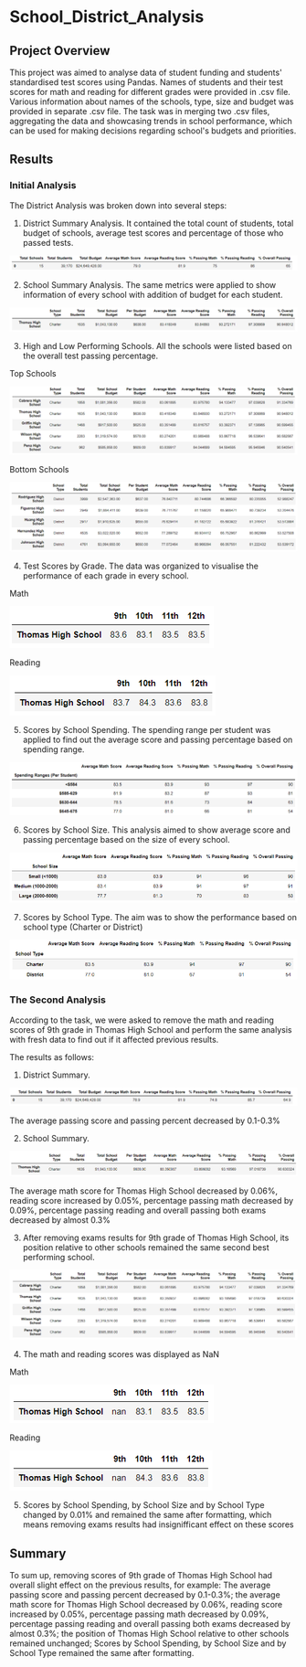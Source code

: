 # School_District_Analysis

## Project Overview

This project was aimed to analyse data of student funding and students' standardised test scores using Pandas. Names of students and their test scores for math and reading for different grades were provided in .csv file. Various information about names of the schools, type, size and budget was provided in separate .csv file. The task was in merging two .csv files, aggregating the data and showcasing trends in school performance, which can be used for making decisions regarding school's budgets and priorities.

## Results

### Initial Analysis

The District Analysis was broken down into several steps: 
  1) District Summary Analysis. It contained the total count of students, total budget of schools, average test scores and percentage of those who passed tests.

   ![Before](https://github.com/AlekseiPronin/School_District_Analysis/blob/main/Resources/pics/District_Summary_1.png)
   
  2) School Summary Analysis. The same metrics were applied to show information of every school with addition of budget for each student.

   ![Before](https://github.com/AlekseiPronin/School_District_Analysis/blob/main/Resources/pics/School_Summary%20_1.png)
   
  3) High and Low Performing Schools. All the schools were listed based on the overall test passing percentage.

  Top Schools 
  
  ![Top](https://github.com/AlekseiPronin/School_District_Analysis/blob/main/Resources/pics/Top_Schools_1.png)
  
  Bottom Schools
  
  ![Bottom](https://github.com/AlekseiPronin/School_District_Analysis/blob/main/Resources/pics/Bottom_Schools_1.png)
    
  4) Test Scores by Grade. The data was organized to visualise the performance of each grade in every school.

  Math
  
   ![Math before](https://github.com/AlekseiPronin/School_District_Analysis/blob/main/Resources/pics/Math_Scores_by_Grade_1.png)
    
  Reading
  
   ![Reading before](https://github.com/AlekseiPronin/School_District_Analysis/blob/main/Resources/pics/Reading_Scores_by_Grade_1.png)

  5) Scores by School Spending. The spending range per student was applied to find out the average score and passing percentage based on spending range.

  ![By spending](https://github.com/AlekseiPronin/School_District_Analysis/blob/main/Resources/pics/Scores_by_school_spending_1.png)

  6) Scores by School Size. This analysis aimed to show average score and passing percentage based on the size of every school.

  ![By size](https://github.com/AlekseiPronin/School_District_Analysis/blob/main/Resources/pics/Scores_by_school_size_1.png)

  7) Scores by School Type. The aim was to show the performance based on school type (Charter or District)

  ![By type](https://github.com/AlekseiPronin/School_District_Analysis/blob/main/Resources/pics/Scores_by_school_type_1.png)



### The Second Analysis

According to the task, we were asked to remove the math and reading scores of 9th grade in Thomas High School and perform the same analysis with fresh data to find out if it affected previous results.

The results as follows:

  1) District Summary. 
    
   ![After](https://github.com/AlekseiPronin/School_District_Analysis/blob/main/Resources/pics/District_Summary_2.png)
    
   The average passing score and passing percent decreased by 0.1-0.3%
   
  2) School Summary.
    
   ![After](https://github.com/AlekseiPronin/School_District_Analysis/blob/main/Resources/pics/School_Summary_2.png)
      
   The average math score for Thomas High School decreased by 0.06%, reading score increased by 0.05%, percentage passing math decreased by 0.09%, percentage passing reading and overall passing both exams decreased by almost 0.3%
   
  3) After removing exams results for 9th grade of Thomas High School, its position relative to other schools remained the same second best performing school.
    
  ![After](https://github.com/AlekseiPronin/School_District_Analysis/blob/main/Resources/pics/Top_Schools_2.png)
    
  4) The math and reading scores was displayed as NaN
   
   Math 
   
   ![Math after](https://github.com/AlekseiPronin/School_District_Analysis/blob/main/Resources/pics/Math_Scores_by_Grade_2.png)
    
  Reading
  
   ![Reading after](https://github.com/AlekseiPronin/School_District_Analysis/blob/main/Resources/pics/Reading_Scores_by_Grade_2.png)
    
  5) Scores by School Spending, by School Size and by School Type changed by 0.01% and remained the same after formatting, which means removing exams results had insignifficant effect on these scores


## Summary 

To sum up, removing scores of 9th grade of Thomas High School had overall slight effect on the previous results, for example: The average passing score and passing percent decreased by 0.1-0.3%; the average math score for Thomas High School decreased by 0.06%, reading score increased by 0.05%, percentage passing math decreased by 0.09%, percentage passing reading and overall passing both exams decreased by almost 0.3%; the position of Thomas High School relative to other schools remained unchanged; Scores by School Spending, by School Size and by School Type remained the same after formatting.
